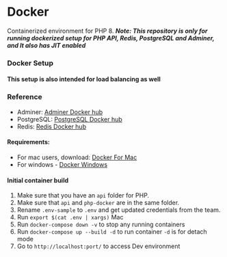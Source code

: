 # Docker

Containerized environment for PHP 8.
**_Note: This repository is only for running dockerized setup for PHP API, Redis, PostgreSQL and Adminer,  and It also has JIT enabled_**

### Docker Setup

#### This setup is also intended for load balancing as well

### Reference
- Adminer: [Adminer Docker hub](https://hub.docker.com/_/adminer)
- PostgreSQL: [PostgreSQL Docker hub](https://hub.docker.com/_/postgres)
- Redis: [Redis Docker hub](https://hub.docker.com/_/redis)

#### Requirements:

- For mac users, download: [Docker For Mac](https://docs.docker.com/docker-for-mac/install/)
- For windows - [Docker Windows](https://www.docker.com/products/docker-desktop)

#### Initial container build

1. Make sure that you have an `api` folder for PHP.
2. Make sure that `api` and `php-docker` are in the same folder.
4. Rename `.env-sample` to `.env` and get updated credentials from the team.
5. Run `export $(cat .env | xargs)` Mac
6. Run `docker-compose down -v` to stop any running containers
7. Run `docker-compose up --build -d` to run container `-d` is for detach mode
8. Go to `http://localhost:port/` to access Dev environment